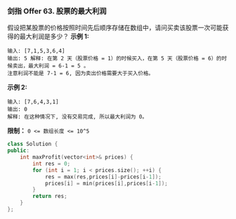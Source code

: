 ### 剑指 Offer 63. 股票的最大利润
假设把某股票的价格按照时间先后顺序存储在数组中，请问买卖该股票一次可能获得的最大利润是多少？
**示例 1:**
```
输入: [7,1,5,3,6,4] 
输出: 5 解释: 在第 2 天（股票价格 = 1）的时候买入，在第 5 天（股票价格 = 6）的时候卖出，最大利润 = 6-1 = 5 。 
注意利润不能是 7-1 = 6, 因为卖出价格需要大于买入价格。
```
**示例 2:**
```
输入: [7,6,4,3,1] 
输出: 0 
解释: 在这种情况下, 没有交易完成, 所以最大利润为 0。
```
**限制：**
`0 <= 数组长度 <= 10^5`

```cpp
class Solution {
public:
    int maxProfit(vector<int>& prices) {
        int res = 0;
        for (int i = 1; i < prices.size(); ++i) {
            res = max(res,prices[i]-prices[i-1]);
            prices[i] = min(prices[i],prices[i-1]);
        }
        return res;
    }
};
```

